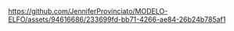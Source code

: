 

https://github.com/JenniferProvinciato/MODELO-ELFO/assets/94616686/233699fd-bb71-4266-ae84-26b24b785af1

